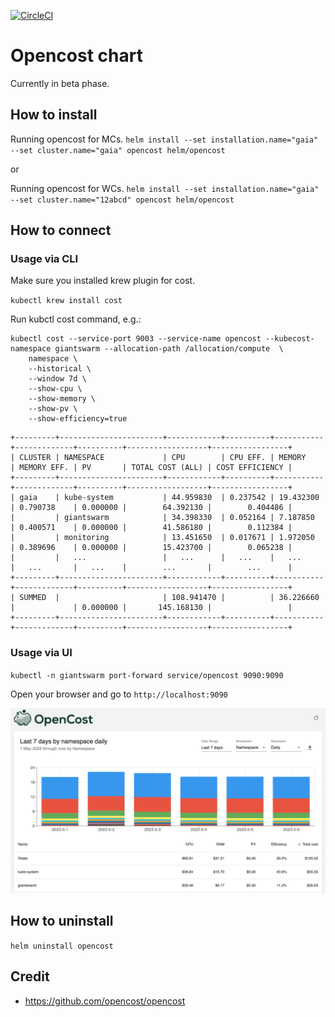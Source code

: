 [![CircleCI](https://circleci.com/gh/giantswarm/opencost.svg?style=shield)](https://circleci.com/gh/giantswarm/opencost)

# Opencost chart

Currently in beta phase.

## How to install

Running opencost for MCs.
`helm install --set installation.name="gaia" --set cluster.name="gaia" opencost helm/opencost`

or

Running opencost for WCs.
`helm install --set installation.name="gaia" --set cluster.name="12abcd" opencost helm/opencost`

## How to connect

### Usage via CLI

Make sure you installed krew plugin for cost.

`kubectl krew install cost`

Run kubctl cost command, e.g.:
```
kubectl cost --service-port 9003 --service-name opencost --kubecost-namespace giantswarm --allocation-path /allocation/compute  \
    namespace \
    --historical \
    --window 7d \
    --show-cpu \
    --show-memory \
    --show-pv \
    --show-efficiency=true
```

```
+---------+-----------------------+------------+----------+-----------+-------------+----------+------------------+-----------------+
| CLUSTER | NAMESPACE             | CPU        | CPU EFF. | MEMORY    | MEMORY EFF. | PV       | TOTAL COST (ALL) | COST EFFICIENCY |
+---------+-----------------------+------------+----------+-----------+-------------+----------+------------------+-----------------+
| gaia    | kube-system           | 44.959830  | 0.237542 | 19.432300 | 0.790738    | 0.000000 |        64.392130 |        0.404486 |
|         | giantswarm            | 34.398330  | 0.052164 | 7.187850  | 0.400571    | 0.000000 |        41.586180 |        0.112384 |
|         | monitoring            | 13.451650  | 0.017671 | 1.972050  | 0.389696    | 0.000000 |        15.423700 |        0.065238 |
|         |   ...                 |   ...      |   ...    |   ...     |   ...       |   ...    |        ...       |        ...      |
+---------+-----------------------+------------+----------+-----------+-------------+----------+------------------+-----------------+
| SUMMED  |                       | 108.941470 |          | 36.226660 |             | 0.000000 |       145.168130 |                 |
+---------+-----------------------+------------+----------+-----------+-------------+----------+------------------+-----------------+
```

### Usage via UI

`kubectl -n giantswarm port-forward service/opencost 9090:9090`

Open your browser and go to `http://localhost:9090`

![Opencost UI](./screenshots/opencost-ui.png)


## How to uninstall

`helm uninstall opencost`

## Credit

- https://github.com/opencost/opencost
